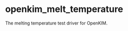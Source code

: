 openkim_melt_temperature
========================

The melting temperature test driver for OpenKIM.
